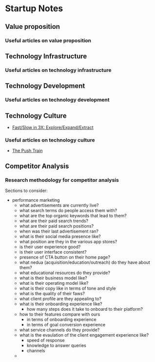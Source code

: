 # Startup Notes

## Value proposition

### Useful articles on value proposition

## Technology Infrastructure

### Useful articles on technology infrastructure

## Technology Development

### Useful articles on technology development

## Technology Culture

- [Fast/Slow in 3X: Explore/Expand/Extract](https://medium.com/@kentbeck_7670/fast-slow-in-3x-explore-expand-extract-6d4c94a7539)

### Useful articles on technology culture

- [The Push Train](http://pushtrain.club/)

## Competitor Analysis

### Research methodology for competitor analysis

Sections to consider:

- performance marketing
    - what advertisements are currently live?
    - what search terms do people access them with?
    - what are the top organic keywords that lead to them?
    - what are their paid search trends?
    - what are their paid search positions?
    - when was their last advertisement ran?
    - what is their social media presence like?
    - what position are they in the various app stores?
    - is their user experience good?
    - is their user interface consistent?
    - presence of CTA button on their home page?
    - what nedua (acquisition/education/outreach) do they have about them?
    - what educational resources do they provide?
    - what is their business model like?
    - what is their operating model like?
    - what is their copy like in terms of tone and style
    - what is the quality of their faws?
    - what client profile are they appealing to?
    - what is their onboarding experience like?
        - how many steps does it take to onboard to their platform?
    - how to their features compare with ours
        - in terms of onboarding experience
        - in terms of goal conversion experience
    - what service channels do they provide?
    - what is the evaulation of the client engagement experience like?
      - speed of response
      - knowledge to answer queries
      - channels
    - 
